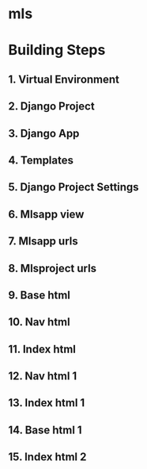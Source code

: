 # mls

# Building Steps

## 1. Virtual Environment

## 2. Django Project

## 3. Django App

## 4. Templates

## 5. Django Project Settings

## 6. Mlsapp view

## 7. Mlsapp urls

## 8. Mlsproject urls

## 9. Base html

## 10. Nav html

## 11. Index html

## 12. Nav html 1

## 13. Index html 1

## 14. Base html 1

## 15. Index html 2







